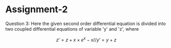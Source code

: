 # Assignment-2

Question 3:
Here the given second order differential equation is divided into two coupled differential equations of variable 'y' and 'z', where 


```math
z' = z + x\times e^{x} - x //
y' = y + z
```
